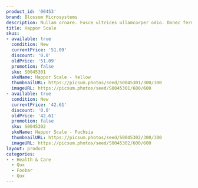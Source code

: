 ```yaml
---
product_id: '00453'
brand: Blossom Microsystems
description: Nullam ornare. Fusce ultrices ullamcorper odio. Donec fermentum.
title: Happor Scale
skus:
- available: true
  condition: New
  currentPrice: '51.09'
  discount: '0.0'
  oldPrice: '51.09'
  promotion: false
  sku: S0045301
  skuName: Happor Scale - Yellow
  thumbnailURL: https://picsum.photos/seed/S0045301/300/300
  imageURL: https://picsum.photos/seed/S0045301/600/600
- available: true
  condition: New
  currentPrice: '42.61'
  discount: '0.0'
  oldPrice: '42.61'
  promotion: false
  sku: S0045302
  skuName: Happor Scale - Fuchsia
  thumbnailURL: https://picsum.photos/seed/S0045302/300/300
  imageURL: https://picsum.photos/seed/S0045302/600/600
layout: product
categories:
- - Health & Care
  - Qux
  - Foobar
  - Qux
---
```

